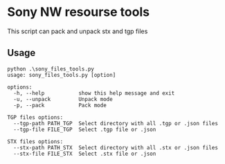 # Sony NW resourse tools
 This script can pack and unpack stx and tgp files

## Usage

```
python .\sony_files_tools.py
usage: sony_files_tools.py [option]

options:
  -h, --help           show this help message and exit
  -u, --unpack         Unpack mode
  -p, --pack           Pack mode

TGP files options:
  --tgp-path PATH_TGP  Select directory with all .tgp or .json files
  --tgp-file FILE_TGP  Select .tgp file or .json

STX files options:
  --stx-path PATH_STX  Select directory with all .stx or .json files
  --stx-file FILE_STX  Select .stx file or .json
```
